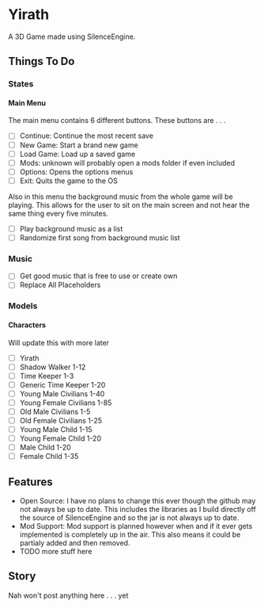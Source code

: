 # Yirath
A 3D Game made using SilenceEngine.

## Things To Do
### States
#### Main Menu
The main menu contains 6 different buttons. These buttons are . . .
- [ ] Continue: Continue the most recent save
- [ ] New Game: Start a brand new game
- [ ] Load Game: Load up a saved game
- [ ] Mods: unknown will probably open a mods folder if even included
- [ ] Options: Opens the options menus
- [ ] Exit: Quits the game to the OS

Also in this menu the background music from the whole game will be playing. This allows for the user to sit on the main screen and not hear the same thing every five minutes.
- [ ] Play background music as a list
- [ ] Randomize first song from background music list

### Music
- [ ] Get good music that is free to use or create own
- [ ] Replace All Placeholders

### Models
#### Characters
Will update this with more later
- [ ] Yirath
- [ ] Shadow Walker 1-12
- [ ] Time Keeper 1-3
- [ ] Generic Time Keeper 1-20
- [ ] Young Male Civilians 1-40
- [ ] Young Female Civilians 1-85
- [ ] Old Male Civilians 1-5
- [ ] Old Female Civilians 1-25
- [ ] Young Male Child 1-15
- [ ] Young Female Child 1-20
- [ ] Male Child 1-20
- [ ] Female Child 1-35

## Features
- Open Source: I have no plans to change this ever though the github may not always be up to date. This includes the libraries as I build directly off the source of SilenceEngine and so the jar is not always up to date.
- Mod Support: Mod support is planned however when and if it ever gets implemented is completely up in the air. This also means it could be partialy added and then removed.
- TODO more stuff here

## Story
Nah won't post anything here . . . yet
